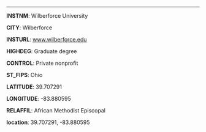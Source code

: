 
---
**INSTNM**: Wilberforce University

**CITY**: Wilberforce

**INSTURL**: www.wilberforce.edu

**HIGHDEG**: Graduate degree

**CONTROL**: Private nonprofit

**ST_FIPS**: Ohio

**LATITUDE**: 39.707291

**LONGITUDE**: -83.880595

**RELAFFIL**: African Methodist Episcopal

**location**: 39.707291, -83.880595